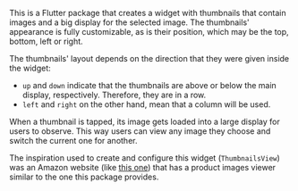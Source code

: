 This is a Flutter package that creates a widget with thumbnails that contain
images and a big display for the selected image. The thumbnails' appearance
is fully customizable, as is their position, which may be the top, bottom,
left or right.

The thumbnails' layout depends on the direction that they were given inside
the widget:

* `up` and `down` indicate that the thumbnails are above or below the main
display, respectively. Therefore, they are in a row.
* `left` and `right` on the other hand, mean that a column will be used.

When a thumbnail is tapped, its image gets loaded into a large display for
users to observe. This way users can view any image they choose and switch
the current one for another.

The inspiration used to create and configure this widget (`ThumbnailsView`)
was an Amazon website (like [this one][]) that has a product images viewer
similar to the one this package provides.

[this one]: https://www.amazon.com/Hanes-Long-Sleeve-Beefy-Henley-T-Shirt/dp/B010277HZQ?ref_=Oct_s9_apbd_otopr_hd_bw_b2hbDCl&pf_rd_r=QY5VGXJM5F57RRPBPSQB&pf_rd_p=87bece57-c076-5184-8106-2db5fa20af44&pf_rd_s=merchandised-search-11&pf_rd_t=BROWSE&pf_rd_i=2476517011
